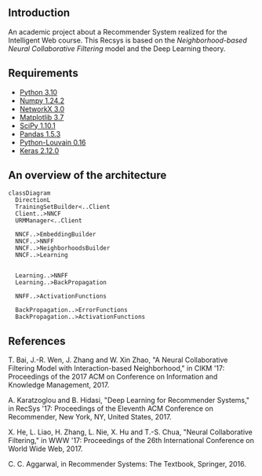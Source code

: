 ## Introduction
An academic project about a Recommender System realized for the Intelligent Web course. 
This Recsys is based on the _Neighborhood-based Neural Collaborative Filtering_ model and 
the Deep Learning theory.

## Requirements

- [Python 3.10](https://www.python.org/downloads/release/python-3100/)
- [Numpy 1.24.2](https://pypi.org/project/numpy/)
- [NetworkX 3.0](https://networkx.org)
- [Matplotlib 3.7](https://matplotlib.org/stable/index.html)
- [SciPy 1.10.1](https://scipy.org)
- [Pandas 1.5.3](https://pandas.pydata.org/docs/user_guide/index.html)
- [Python-Louvain 0.16](https://python-louvain.readthedocs.io/en/latest/api.html#indices-and-tables)
- [Keras 2.12.0](https://keras.io/api/)

## An overview of the architecture
```mermaid
classDiagram
  DirectionL
  TrainingSetBuilder<..Client
  Client..>NNCF
  URMManager<..Client	
  
  NNCF..>EmbeddingBuilder
  NNCF..>NNFF
  NNCF..>NeighborhoodsBuilder  
  NNCF..>Learning
  
  
  Learning..>NNFF
  Learning..>BackPropagation
  
  NNFF..>ActivationFunctions
  
  BackPropagation..>ErrorFunctions
  BackPropagation..>ActivationFunctions

```

## References
T. Bai, J.-R. Wen, J. Zhang and W. Xin Zhao, "A Neural Collaborative Filtering Model with Interaction-based Neighborhood," in CIKM '17: Proceedings of the 2017 ACM on Conference on Information and Knowledge Management, 2017.

A. Karatzoglou and B. Hidasi, "Deep Learning for Recommender Systems," in RecSys '17: Proceedings of the Eleventh ACM Conference on Recommender, New York, NY, United States, 2017. 

X. He, L. Liao, H. Zhang, L. Nie, X. Hu and T.-S. Chua, "Neural Collaborative Filtering," in WWW '17: Proceedings of the 26th International Conference on World Wide Web, 2017. 

C. C. Aggarwal, in Recommender Systems: The Textbook, Springer, 2016.
